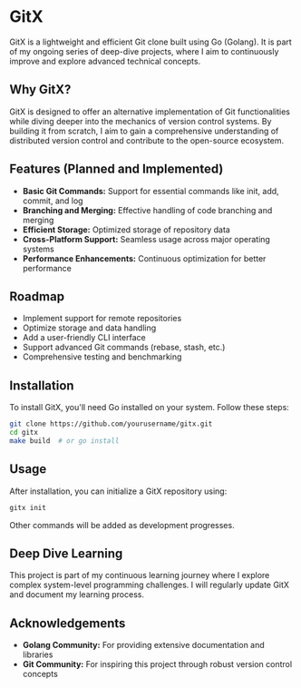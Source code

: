 # GitX

GitX is a lightweight and efficient Git clone built using Go (Golang). It is part of my ongoing series of deep-dive projects, where I aim to continuously improve and explore advanced technical concepts.

## Why GitX?

GitX is designed to offer an alternative implementation of Git functionalities while diving deeper into the mechanics of version control systems. By building it from scratch, I aim to gain a comprehensive understanding of distributed version control and contribute to the open-source ecosystem.

## Features (Planned and Implemented)

- **Basic Git Commands:** Support for essential commands like init, add, commit, and log
- **Branching and Merging:** Effective handling of code branching and merging
- **Efficient Storage:** Optimized storage of repository data
- **Cross-Platform Support:** Seamless usage across major operating systems
- **Performance Enhancements:** Continuous optimization for better performance

## Roadmap

- Implement support for remote repositories
- Optimize storage and data handling
- Add a user-friendly CLI interface
- Support advanced Git commands (rebase, stash, etc.)
- Comprehensive testing and benchmarking

## Installation

To install GitX, you'll need Go installed on your system. Follow these steps:

```bash
git clone https://github.com/yourusername/gitx.git
cd gitx
make build  # or go install
```

## Usage

After installation, you can initialize a GitX repository using:

```bash
gitx init
```

Other commands will be added as development progresses.

## Deep Dive Learning

This project is part of my continuous learning journey where I explore complex system-level programming challenges. I will regularly update GitX and document my learning process.

## Acknowledgements

- **Golang Community:** For providing extensive documentation and libraries
- **Git Community:** For inspiring this project through robust version control concepts
